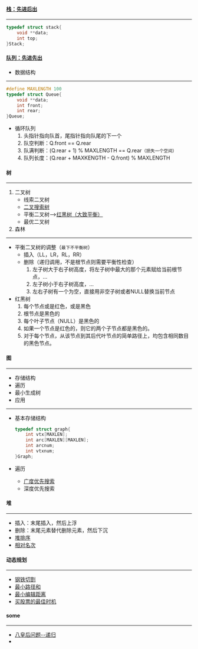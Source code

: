 #### [栈：先进后出](./src/stack.c)

---

```C
typedef struct stack{
    void **data;
    int top;
}Stack;
```



#### [队列：先进先出](./src/queue.c)

* 数据结构

---

```c
#define MAXLENGTH 100
typedef struct Queue{
    void **data;
    int front;
    int rear;
}Queue;
```

* 循环队列
  1. 头指针指向队首，尾指针指向队尾的下一个
  2. 队空判断：Q.front == Q.rear
  3. 队满判断：(Q.rear + 1) % MAXLENGTH == Q.rear`（损失一个空间）`
  4. 队列长度：(Q.rear + MAXKENGTH - Q.front) % MAXLENGTH



#### 树

---

1. 二叉树
   * 线索二叉树
   * [二叉搜索树](./src/binarySearchTree.c)
   * 平衡二叉树-->[红黑树（大致平衡）](./src/red-black-tree.c)
   * 最优二叉树
2. 森林


---

* 平衡二叉树的调整（`最下不平衡树`）
  * 插入（LL，LR，RL，RR）
  * 删除（递归调用，不是根节点则需要平衡性检查）
    1. 左子树大于右子树高度，将左子树中最大的那个元素赋给当前根节点，...
    2. 左子树小于右子树高度，...
    3. 左右子树有一个为空，直接用非空子树或者NULL替换当前节点
* 红黑树
  1. 每个节点或是红色，或是黑色
  2. 根节点是黑色的
  3. 每个叶子节点（NULL）是黑色的
  4. 如果一个节点是红色的，则它的两个子节点都是黑色的。
  5. 对于每个节点，从该节点到其后代叶节点的简单路径上，均包含相同数目的黑色节点。



#### 图

---

* 存储结构
* 遍历
* 最小生成树
* 应用

---

* 基本存储结构

  ```C
  typedef struct graph{
      int vtx[MAXLEN];
      int arc[MAXLEN][MAXLEN];
      int arcnum;
      int vtxnum;
  }Graph;
  ```

* 遍历

  * [广度优先搜索](./src/breadthFirstSearch.c)
  * 深度优先搜索


#### 堆

---

* 插入：末尾插入，然后上浮
* 删除：末尾元素替代删除元素，然后下沉
* [堆排序](./src/heap-sort.c)
* [相对名次](./src/releative-rank.c)


#### 动态规划

---

* [钢铁切割](./src/steelBarCutting.c)
* [最小路径和](./src/minPathSum.cpp)
* [最小编辑距离](./src/minEditDistance.cpp)
* [买股票的最佳时机](./src/maxProfit2.cpp)


#### some

---

* [八皇后问题--递归](./src/eightQueen.cpp)
*
